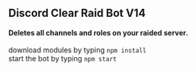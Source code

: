 ## Discord Clear Raid Bot V14

**Deletes all channels and roles on your raided server.**
<br><br>
download modules by typing `npm install`<br>
start the bot by typing `npm start`

